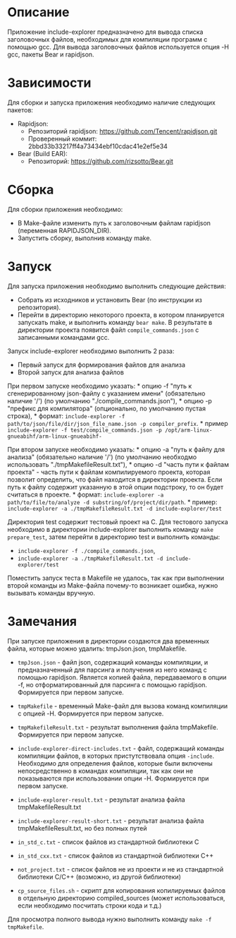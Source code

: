 # Описание
Приложение include-explorer предназначено для вывода списка заголовочных файлов, необходимых для компиляции программ с помощью gcc.
Для вывода заголовочных файлов используется опция -H gcc, пакеты Bear и rapidjson.

# Зависимости
Для сборки и запуска приложения необходимо наличие следующих пакетов:
* Rapidjson:
	* Репозиторий rapidjson: https://github.com/Tencent/rapidjson.git
	* Проверенный коммит: 2bbd33b33217ff4a73434ebf10cdac41e2ef5e34
* Bear (Build EAR):
	* Репозиторий: https://github.com/rizsotto/Bear.git

# Сборка

Для сборки приложения необходимо:
* В Make-файле изменить путь к заголовочным файлам rapidjson (переменная RAPIDJSON_DIR).
* Запустить сборку, выполнив команду make.

# Запуск
Для запуска приложения необходимо выполнить следующие действия:
* Собрать из исходников и установить Bear (по инструкции из репозитория).
* Перейти в директорию некоторого проекта, в котором планируется запускать make, и выполнить команду `bear make`. В результате в директории проекта появится файл `compile_commands.json` с записанными командами gcc.

Запуск include-explorer необходимо выполнить 2 раза:

* Первый запуск для формирования файлов для анализа 
* Второй запуск для анализа файлов 

При первом запуске необходимо указать:
	* опцию -f "путь к сгенерированному json-файлу c указанием имени" (обязательно наличие '/') (по умолчанию "./compile_commands.json"),
	* опцию -p "префикс для компилятора" (опционально, по умолчанию пустая строка),
	* формат: `include-explorer -f path/to/json/file/dir/json_file_name.json -p compiler_prefix`.
	* пример  `include-explorer -f test/compile_commands.json -p /opt/arm-linux-gnueabihf/arm-linux-gnueabihf-`

При втором запуске необходимо указать:
	* опцию -a "путь к файлу для анализа" (обязательно наличие '/') (по умолчанию необходмо использовать "./tmpMakefileResult.txt"),
	* опцию -d "часть пути к файлам проекта" - часть пути к файлам компилируемого проекта, которая позволит определить, что файл находится в директории проекта. Если путь к файлу содержит указанную в этой опции подстроку, то он будет считаться в проекте.
	* формат: `include-explorer -a path/to/file/to/analyze -d substring/of/project/dir/path`.
	* пример: `include-explorer -a ./tmpMakefileResult.txt -d include-explorer/test`

Директория test содержит тестовый проект на С. Для тестового запуска необходимо в директории include-explorer выполнить команду `make prepare_test`, затем перейти в директорию test и выполнить команды:

* `include-explorer -f ./compile_commands.json`,
* `include-explorer -a ./tmpMakefileResult.txt -d include-explorer/test`

Поместить запуск теста в Makefile не удалось, так как при выполнении второй команды из Make-файла почему-то возникает ошибка, нужно вызывать команды вручную.

# Замечания
При запуске приложения в директории создаются два временных файла, которые можно удалить: tmpJson.json, tmpMakefile.

* `tmpJson.json` - файл json, содержащий команды компиляции, и предназначенный для парсинга и получения из него команд с помощью rapidjson. Является копией файла, передаваемого в опции -f, но отформатированный для парсинга с помощью rapidjson. Формируется при первом запуске.
* `tmpMakefile` - временный Make-файл для вызова команд компиляции с опцией -H. Формируется при первом запуске.
* `tmpMakefileResult.txt` - результат выполнения файла tmpMakefile. Формируется при первом запуске.
* `include-explorer-direct-includes.txt` - файл, содержащий команды компиляции файлов, в которых пристутствовала опция `-include`. Необходимо для определения файлов, которые были включены непосредственно в командах компиляции, так как они не показываются при использовании опции -H. Формируется при первом запуске.

* `include-explorer-result.txt` - результат анализа файла tmpMakefileResult.txt
* `include-explorer-result-short.txt` - результат анализа файла tmpMakefileResult.txt, но без полных путей
* `in_std_c.txt` - список файлов из стандартной библиотеки C
* `in_std_cxx.txt` - список файлов из стандартной библиотеки C++
* `not_project.txt` - список файлов не из проекти и не из стандартной библиотеки С/C++ (возможно, из другой библиотеки)
* `cp_source_files.sh` - скрипт для копирования копилируемых файлов в отдельную директорию compiled_sources (может использоваться, если необходимо посчитать строки кода и т.д.)


Для просмотра полного вывода нужно выполнить команду `make -f tmpMakefile`.